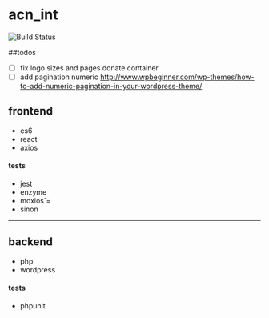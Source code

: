 # acn_int
![Build Status](https://semaphoreci.com/api/v1/developersoul/acn_int/branches/master/shields_badge.svg)

##todos
- [ ] fix logo sizes and pages donate container
- [ ] add pagination numeric http://www.wpbeginner.com/wp-themes/how-to-add-numeric-pagination-in-your-wordpress-theme/

## frontend
- es6
- react
- axios

#### tests
- jest
- enzyme
- moxios`=
- sinon

---

## backend
- php
- wordpress

#### tests
- phpunit